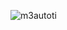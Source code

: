 ![m3autoti](https://github.com/yuankong666/Ultimate-RAT-Collection/assets/128066597/6c02a4fb-bc26-4b56-b622-a4962b64a04f)
